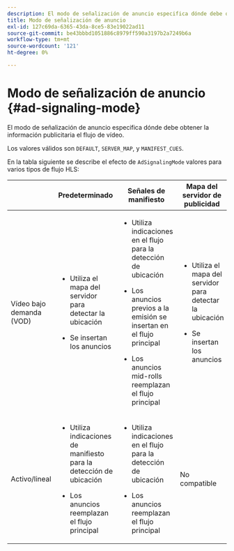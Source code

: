 ```yaml
---
description: El modo de señalización de anuncio especifica dónde debe obtener la información publicitaria el flujo de vídeo.
title: Modo de señalización de anuncio
exl-id: 127c69da-6365-43da-8ce5-83e19022ad11
source-git-commit: be43bbbd1051886c8979ff590a3197b2a7249b6a
workflow-type: tm+mt
source-wordcount: '121'
ht-degree: 0%

---
```


# Modo de señalización de anuncio {#ad-signaling-mode}

El modo de señalización de anuncio especifica dónde debe obtener la información publicitaria el flujo de vídeo.

Los valores válidos son `DEFAULT`, `SERVER_MAP`, y `MANIFEST_CUES`.

En la tabla siguiente se describe el efecto de `AdSignalingMode` valores para varios tipos de flujo HLS:

<table frame="all" colsep="1" rowsep="1" id="table_AdSignalingMode"> 
 <thead> 
  <tr rowsep="1"> 
   <th colname="1" class="entry"> </th> 
   <th colname="2" class="entry"> Predeterminado </th> 
   <th colname="3" class="entry"> Señales de manifiesto </th> 
   <th colname="4" class="entry"> Mapa del servidor de publicidad </th> 
  </tr> 
 </thead>
 <tbody> 
  <tr rowsep="1"> 
   <td colname="1"> Vídeo bajo demanda (VOD) </td> 
   <td colname="2"> 
    <ul id="ul_E79DA79107364D0D8B46A1859CA75B5C"> 
     <li id="li_B259ED87743F463095071F58DC840E39"> <p>Utiliza el mapa del servidor para detectar la ubicación </p> </li> 
     <li id="li_8957E4151466467BA6C954E5010E34EA"> <p>Se insertan los anuncios </p> </li> 
    </ul> </td> 
   <td colname="3"> 
    <ul id="ul_D462C76717D94DE09915BDF6E9B3FB68"> 
     <li id="li_FB46108F4AD9457D99D2618ABEF7DBD1"> <p>Utiliza indicaciones en el flujo para la detección de ubicación </p> </li> 
     <li id="li_C3F7FBB98F524CEF97D17318C292E9EA"> <p>Los anuncios previos a la emisión se insertan en el flujo principal </p> </li> 
     <li id="li_A56E1545F84840DFA6D065DA60E98C31"> <p>Los anuncios mid-rolls reemplazan el flujo principal </p> </li> 
    </ul> </td> 
   <td colname="4"> 
    <ul id="ul_F10192B1B6F745CBB0D4C1A6D52A57B4"> 
     <li id="li_2ADACF71FA5F4A08A00A3399F5593420"> <p>Utiliza el mapa del servidor para detectar la ubicación </p> </li> 
     <li id="li_1201085B9C554A4BBD471E7EB2E363AC"> <p>Se insertan los anuncios </p> </li> 
    </ul> </td> 
  </tr> 
  <tr rowsep="0"> 
   <td colname="1"> Activo/lineal </td> 
   <td colname="2"> 
    <ul id="ul_82AAC9EE056F49E999F809536A96C2F8"> 
     <li id="li_73BAD2BAA95F4592808B77F8DA436237"> <p>Utiliza indicaciones de manifiesto para la detección de ubicación </p> </li> 
     <li id="li_A97B6F61078D4149A984B2412021E103"> <p>Los anuncios reemplazan el flujo principal </p> </li> 
    </ul> </td> 
   <td colname="3"> 
    <ul id="ul_CAED2D4F46334D76AE025482881BF843"> 
     <li id="li_A8023845A037482DBFDEF7EF247FECFD"> <p>Utiliza indicaciones en el flujo para la detección de ubicación </p> </li> 
     <li id="li_62A3CDAD249344EB89043B2AE0F4D7FF"> <p>Los anuncios reemplazan el flujo principal </p> </li> 
    </ul> </td> 
   <td colname="4"> No compatible </td> 
  </tr> 
 </tbody> 
</table>
